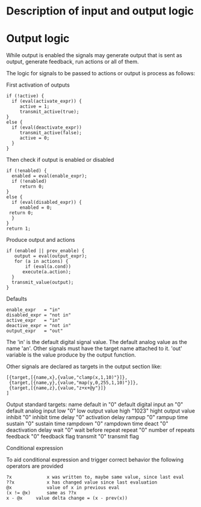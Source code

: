 Description of input and output logic
=====================================

Output logic
============

While output is enabled the signals may generate output that
is sent as output, generate feedback, run actions or all of them.

The logic for signals to be passed to actions or output is process
as follows:

First activation of outputs

    if (!active) {
      if (eval(activate_expr)) {
      	 active = 1;
      	 transmit_active(true);
    }
    else {
      if (eval(deactivate_expr))
      	 transmit_active(false);
         active = 0;
      }
    }

Then check if output is enabled or disabled

    if (!enabled) {
      enabled = eval(enable_expr);
      if (!enabled)
      	 return 0;
    }
    else {
      if (eval(disabled_expr)) {
         enabled = 0;
	 return 0;
      }
    }
    return 1;

Produce output and actions

    if (enabled || prev_enable) {
       output = eval(output_expr);
       for (a in actions) {
       	   if (eval(a.cond))
	      execute(a.action);
      }
      transmit_value(output);
    }

Defaults

    enable_expr   = "in"
    disabled_expr = "not in"
    active_expr   = "in"
    deactive_expr = "not in"
    output_expr   = "out"

The 'in' is the default digital signal value. The default
analog value as the name 'an'. Other signals must have
the target name attached to it.
'out' variable is the value produce by the output function.


Other signals are declared as targets in the output section
like:

	[{target,[{name,x},{value,"clamp(x,1,10)"}]},
	 {target,[{name,y},{value,"map(y,0,255,1,10)"}]},
	 {target,[{name,z},{value,"z+x+@y"}]}
	]

Output standard targets:
       name		default
       in		"0"		default digital input
       an		"0"		default analog input
       low		"0"		low output value
       high		"1023"		hight output value
       inhibit		"0"		inhibit time
       delay    	"0"		activation delay
       rampup   	"0"		rampup time
       sustain  	"0"		sustain time
       rampdown 	"0"		rampdown time
       deact    	"0"		deactivation delay
       wait     	"0"		wait before repeat
       repeat   	"0"		number of repeats
       feedback 	"0"		feedback flag
       transmit 	"0"		transmit flag


Conditional expression

To aid conditional expression and trigger correct behavior
the following operators are provided

    ?x             x was written to, maybe same value, since last eval
    ??x            x has changed value since last evaluation
    @x             value of x in previous eval
    (x != @x)      same as ??x
    x - @x	   value delta change = (x - prev(x))
